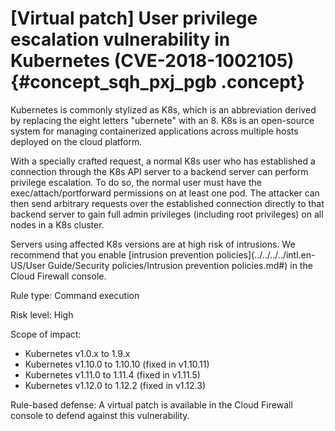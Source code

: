 # \[Virtual patch\] User privilege escalation vulnerability in Kubernetes \(CVE-2018-1002105\) {#concept_sqh_pxj_pgb .concept}

Kubernetes is commonly stylized as K8s, which is an abbreviation derived by replacing the eight letters "ubernete" with an 8. K8s is an open-source system for managing containerized applications across multiple hosts deployed on the cloud platform.

With a specially crafted request, a normal K8s user who has established a connection through the K8s API server to a backend server can perform privilege escalation. To do so, the normal user must have the exec/attach/portforward permissions on at least one pod. The attacker can then send arbitrary requests over the established connection directly to that backend server to gain full admin privileges \(including root privileges\) on all nodes in a K8s cluster.

Servers using affected K8s versions are at high risk of intrusions. We recommend that you enable [intrusion prevention policies](../../../../intl.en-US/User Guide/Security policies/Intrusion prevention policies.md#) in the Cloud Firewall console.

Rule type: Command execution

Risk level: High

Scope of impact:

-   Kubernetes v1.0.x to 1.9.x
-   Kubernetes v1.10.0 to 1.10.10 \(fixed in v1.10.11\)
-   Kubernetes v1.11.0 to 1.11.4 \(fixed in v1.11.5\)
-   Kubernetes v1.12.0 to 1.12.2 \(fixed in v1.12.3\)

Rule-based defense: A virtual patch is available in the Cloud Firewall console to defend against this vulnerability.

